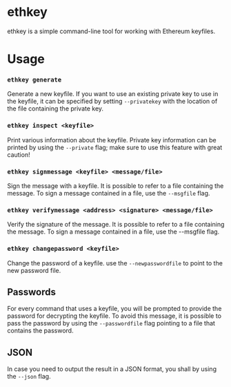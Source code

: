 # ethkey

ethkey is a simple command-line tool for working with Ethereum keyfiles.

# Usage

### `ethkey generate`

Generate a new keyfile.
If you want to use an existing private key to use in the keyfile, it can be
specified by setting `--privatekey` with the location of the file containing the
private key.

### `ethkey inspect <keyfile>`

Print various information about the keyfile.
Private key information can be printed by using the `--private` flag;
make sure to use this feature with great caution!

### `ethkey signmessage <keyfile> <message/file>`

Sign the message with a keyfile.
It is possible to refer to a file containing the message.
To sign a message contained in a file, use the `--msgfile` flag.

### `ethkey verifymessage <address> <signature> <message/file>`

Verify the signature of the message.
It is possible to refer to a file containing the message.
To sign a message contained in a file, use the --msgfile flag.

### `ethkey changepassword <keyfile>`

Change the password of a keyfile.
use the `--newpasswordfile` to point to the new password file.

## Passwords

For every command that uses a keyfile, you will be prompted to provide the
password for decrypting the keyfile.  To avoid this message, it is possible
to pass the password by using the `--passwordfile` flag pointing to a file that
contains the password.

## JSON

In case you need to output the result in a JSON format, you shall by using the `--json` flag.
